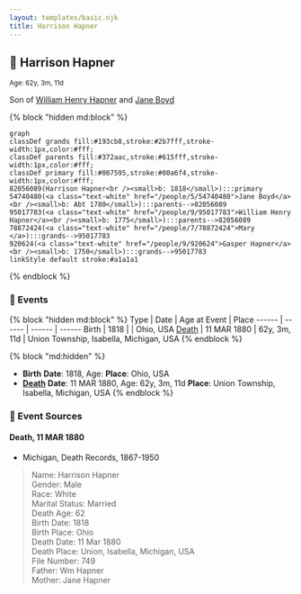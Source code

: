 ```yaml
---
layout: templates/basic.njk
title: Harrison Hapner
---
```

## 🔵 Harrison Hapner
<small>Age: 62y, 3m, 11d</small>

Son of [William Henry Hapner](/people/9/95017783) and [Jane Boyd](/people/5/54740480)

{% block "hidden md:block" %}
```mermaid
graph
classDef grands fill:#193cb8,stroke:#2b7fff,stroke-width:1px,color:#fff;
classDef parents fill:#372aac,stroke:#615fff,stroke-width:1px,color:#fff;
classDef primary fill:#007595,stroke:#00a6f4,stroke-width:1px,color:#fff;
82056089(Harrison Hapner<br /><small>b: 1818</small>):::primary
54740480(<a class="text-white" href="/people/5/54740480">Jane Boyd</a><br /><small>b: Abt 1780</small>):::parents-->82056089
95017783(<a class="text-white" href="/people/9/95017783">William Henry Hapner</a><br /><small>b: 1775</small>):::parents-->82056089
78872424(<a class="text-white" href="/people/7/78872424">Mary </a>):::grands-->95017783
920624(<a class="text-white" href="/people/9/920624">Gasper Hapner</a><br /><small>b: 1750</small>):::grands-->95017783
linkStyle default stroke:#a1a1a1
```
{% endblock %}

### 📆 Events

{% block "hidden md:block" %}
Type | Date | Age at Event | Place
------ | ------ | ------ | ------
Birth | 1818 |  | Ohio, USA
[Death](#event-event-3) | 11 MAR 1880 | 62y, 3m, 11d | Union Township, Isabella, Michigan, USA
{% endblock %}

{% block "md:hidden" %}
- **Birth**
**Date**: 1818, Age:
**Place**: Ohio, USA
- **[Death](#event-event-3)**
**Date**: 11 MAR 1880, Age: 62y, 3m, 11d
**Place**: Union Township, Isabella, Michigan, USA
{% endblock %}

### 📰 Event Sources

#### <a id="event-event-3"></a> Death, 11 MAR 1880
* Michigan, Death Records, 1867-1950
>   
  > Name: Harrison Hapner  
  > Gender: Male  
  > Race: White  
  > Marital Status: Married  
  > Death Age: 62  
  > Birth Date: 1818  
  > Birth Place: Ohio  
  > Death Date: 11 Mar 1880  
  > Death Place: Union, Isabella, Michigan, USA  
  > File Number: 749  
  > Father: Wm Hapner  
  > Mother: Jane Hapner
